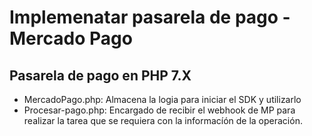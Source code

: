 # Implemenatar pasarela de pago - Mercado Pago
## Pasarela de pago en PHP 7.X

- MercadoPago.php: Almacena la logia para iniciar el SDK y utilizarlo
- Procesar-pago.php: Encargado de recibir el webhook de MP para realizar la tarea que se requiera con la informacíón de la operación.
